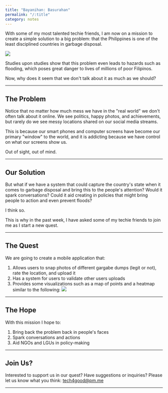 ```yaml
---
title: "Bayanihan: Basurahan"
permalink: "/:title"
category: notes
---
```


With some of my most talented techie friends, I am now on a mission to create a simple solution to a big problem: that the Philippines is one of the least disciplined countries in garbage disposal.<!--more-->

![](https://previews.dropbox.com/p/thumb/AAg6l2NgE2B9F2mYHvLQkPhg4wW2V7Vj-u8zbVU9BMygpU1P8Pxs9P0-wXlgq2h-PFtZ9p4SCL8eBe1S_Tbum6P8Rf1bnBjQQNMOJ4r_Wj-iUgC-To_Z6HwJPu9MddX3YzEBVndJ_VBBBPhIfMYPh_jBACmLQqMsbbRBmg3Vt1lQv5HbR3zf6uYsosePwcR0kl34GZ-LpledjtlCVfNc397qI5kx8J4WUVvU1eSausWj1a4SBjdj6cOmIFuWGsGDL9iBLCcHSY84dZI3IZHa6Lw-XlNRXMfY9JdTXYnftF-FxzqTQzpjMBViqwT4nXl20-Hvjd8xcsR2AtgqgtEJorOB/p.jpeg)

Studies upon studies show that this problem even leads to hazards such as flooding, which poses great danger to lives of millions of poor Filipinos.

Now, why does it seem that we don't talk about it as much as we should?

---

## The Problem

Notice that no matter how much mess we have in the "real world" we don't often talk about it online. We see politics, happy photos, and achievements, but rarely do we see messy locations shared on our social media streams.

This is because our smart phones and computer screens have become our primary "window" to the world, and it is addicting because we have control on what our screens show us.

Out of sight, out of mind.

---

## Our Solution

But what if we have a system that could capture the country's state when it comes to garbage disposal and bring this to the people's attention? Would it spark conversations? Could it aid creating in policies that might bring people to action and even prevent floods?

I think so.

This is why in the past week, I have asked some of my techie friends to join me as I start a new quest.

---

## The Quest

We are going to create a mobile application that:
1. Allows users to snap photos of different gargabe dumps (legit or not), rate the location, and upload it
2. Has a system for users to validate other users uploads
3. Provides some visualizations such as a map of points and a heatmap similar to the following:
![](https://previews.dropbox.com/p/thumb/AAhy6sa_bXyC2wMT4FlUw98bjn0sBQumA9EJNGNq5MIKvoApJ9hTgSD_hyEocqe6yR2TVsq95IPCsYza6ZhEuoX-6G4PtX8ZDosOqw7aYA_XTBX_OJ3Yw9Jx42NZ5-olDgUOdGoyA4ZZ7IM8jA3eMbs4HDhg4bpTBxX7NpUwwXbKmXRLjSLeBfrl5fJVbCW2sBpJH0X6oeqkDqwe4DsyvKhrvVH-O_-AZQTRP2mW2dpI3XucYO7oLNls3jo5c8ShYXIPohJWQC57hjuR3yswR2crKVu2lIjLmv7YgDIfGL7fNVCDmrJOIy76HDoDuIBJhse-nuLv9uma0h1J9u4LBhF7/p.png)

---

## The Hope

With this mission I hope to:
1. Bring back the problem back in people's faces
2. Spark conversations and actions
3. Aid NGOs and LGUs in policy-making

---

## Join Us?

Interested to support us in our quest? Have suggestions or inquiries? Please let us know what you think: <a href="mailto:tech4good.pm.me">tech4good@pm.me</a>

---

